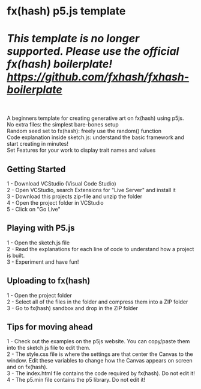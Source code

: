 # fx(hash) p5.js template

# *This template is no longer supported. Please use the official fx(hash) boilerplate! https://github.com/fxhash/fxhash-boilerplate* 
</br>

A beginners template for creating generative art on fx(hash) using p5js. </br>
No extra files: the simplest bare-bones setup </br>
Random seed set to fx(hash): freely use the random() function </br>
Code explanation inside sketch.js: understand the basic framework and start creating in minutes! </br>
Set Features for your work to display trait names and values</br>

<h2>Getting Started</h2>

1 - Download VCStudio (Visual Code Studio) </br>
2 - Open VCStudio, search Extensions for "Live Server" and install it </br>
3 - Download this projects zip-file and unzip the folder </br>
4 - Open the project folder in VCStudio </br>
5 - Click on "Go Live" </br>

<h2>Playing with P5.js</h2>

1 - Open the sketch.js file <br>
2 - Read the explanations for each line of code to understand how a project is built. <br>
3 - Experiment and have fun! </br>

<h2>Uploading to fx(hash)</h2>
1 - Open the project folder </br>
2 - Select all of the files in the folder and compress them into a ZIP folder </br>
3 - Go to fx(hash) sandbox and drop in the ZIP folder </br>

<h2>Tips for moving ahead</h2>
1 - Check out the examples on the p5js website. You can copy/paste them into the sketch.js file to edit them. </br>
2 - The style.css file is where the settings are that center the Canvas to the window. Edit these variables to change how the Canvas appears on screen and on fx(hash). </br>
3 - The index.html file contains the code required by fx(hash). Do not edit it! </br>
4 - The p5.min file contains the p5 library. Do not edit it! </br>
